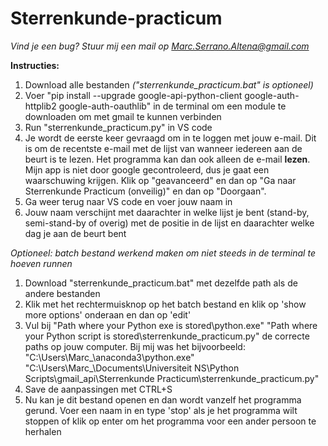 # Sterrenkunde-practicum
*Vind je een bug? Stuur mij een mail op Marc.Serrano.Altena@gmail.com*

**Instructies:**
1. Download alle bestanden *("sterrenkunde_practicum.bat" is optioneel)*
2. Voer "pip install --upgrade google-api-python-client google-auth-httplib2 google-auth-oauthlib" 
   in de terminal om een module te downloaden om met gmail te kunnen verbinden
3. Run "sterrenkunde_practicum.py" in VS code
4. Je wordt de eerste keer gevraagd om in te loggen met jouw e-mail. Dit is om de recentste e-mail met de lijst van wanneer iedereen aan de beurt is te lezen.
   Het programma kan dan ook alleen de e-mail **lezen**. Mijn app is niet door google gecontroleerd, dus je gaat een waarschuwing krijgen. Klik op "geavanceerd" en dan      op "Ga naar Sterrenkunde Practicum (onveilig)" en dan op "Doorgaan".
5. Ga weer terug naar VS code en voer jouw naam in
6. Jouw naam verschijnt met daarachter in welke lijst je bent (stand-by, semi-stand-by of overig) met de positie in de lijst en daarachter welke dag je aan de beurt bent

*Optioneel: batch bestand werkend maken om niet steeds in de terminal te hoeven runnen*
1. Download "sterrenkunde_practicum.bat" met dezelfde path als de andere bestanden
2. Klik met het rechtermuisknop op het batch bestand en klik op 'show more options' onderaan en dan op 'edit'
3. Vul bij "Path where your Python exe is stored\python.exe" "Path where your Python script is stored\sterrenkunde_practicum.py" de correcte paths op jouw computer.
   Bij mij was het bijvoorbeeld: 
   "C:\Users\Marc_\anaconda3\python.exe" "C:\Users\Marc_\Documents\Universiteit NS\Python Scripts\gmail_api\Sterrenkunde Practicum\sterrenkunde_practicum.py"
4. Save de aanpassingen met CTRL+S
5. Nu kan je dit bestand openen en dan wordt vanzelf het programma gerund. 
   Voer een naam in en type 'stop' als je het programma wilt stoppen of klik op enter om het programma voor een ander persoon te herhalen
